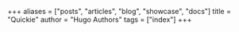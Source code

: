+++
aliases = ["posts", "articles", "blog", "showcase", "docs"]
title = "Quickie"
author = "Hugo Authors"
tags = ["index"]
+++
